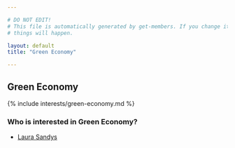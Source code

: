 ```yaml
---

# DO NOT EDIT!
# This file is automatically generated by get-members. If you change it, bad
# things will happen.

layout: default
title: "Green Economy"

---
```


## Green Economy

{% include interests/green-economy.md %}

### Who is interested in Green Economy?


* [Laura Sandys](/members/laura-sandys.html)

